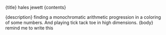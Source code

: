 {title}
hales jewett
{contents}

{description}
finding a monochromatic arithmetic progression in a coloring of
some numbers. And playing tick tack toe in high dimensions.
{body}
remind me to write this
